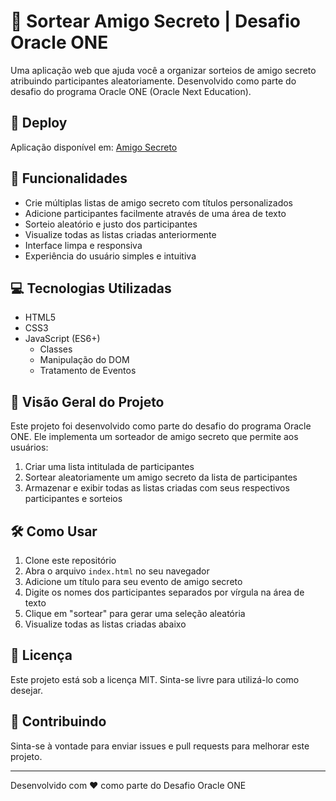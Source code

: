 # 🎁 Sortear Amigo Secreto | Desafio Oracle ONE

Uma aplicação web que ajuda você a organizar sorteios de amigo secreto atribuindo participantes aleatoriamente. Desenvolvido como parte do desafio do programa Oracle ONE (Oracle Next Education).

## 🔗 Deploy

Aplicação disponível em: [Amigo Secreto](https://amigo-secreto-rho-mauve.vercel.app/)

## 🚀 Funcionalidades

- Crie múltiplas listas de amigo secreto com títulos personalizados
- Adicione participantes facilmente através de uma área de texto
- Sorteio aleatório e justo dos participantes
- Visualize todas as listas criadas anteriormente
- Interface limpa e responsiva
- Experiência do usuário simples e intuitiva

## 💻 Tecnologias Utilizadas

- HTML5
- CSS3
- JavaScript (ES6+)
  - Classes
  - Manipulação do DOM
  - Tratamento de Eventos

## 🎯 Visão Geral do Projeto

Este projeto foi desenvolvido como parte do desafio do programa Oracle ONE. Ele implementa um sorteador de amigo secreto que permite aos usuários:
1. Criar uma lista intitulada de participantes
2. Sortear aleatoriamente um amigo secreto da lista de participantes
3. Armazenar e exibir todas as listas criadas com seus respectivos participantes e sorteios

## 🛠️ Como Usar

1. Clone este repositório
2. Abra o arquivo `index.html` no seu navegador
3. Adicione um título para seu evento de amigo secreto
4. Digite os nomes dos participantes separados por vírgula na área de texto
5. Clique em "sortear" para gerar uma seleção aleatória
6. Visualize todas as listas criadas abaixo

## 📝 Licença

Este projeto está sob a licença MIT. Sinta-se livre para utilizá-lo como desejar.

## 🤝 Contribuindo

Sinta-se à vontade para enviar issues e pull requests para melhorar este projeto.

---
Desenvolvido com ❤️ como parte do Desafio Oracle ONE
